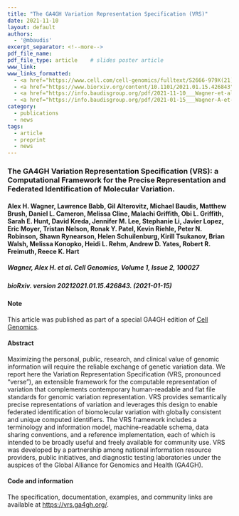 ```yaml
---
title: "The GA4GH Variation Representation Specification (VRS)"
date: 2021-11-10
layout: default
authors:
  - '@mbaudis'
excerpt_separator: <!--more-->
pdf_file_name:
pdf_file_type: article    # slides poster article
www_link:
www_links_formatted:
  - <a href="https://www.cell.com/cell-genomics/fulltext/S2666-979X(21)00034-3" target="_blank">[Cell Genomics]</a>
  - <a href="https://www.biorxiv.org/content/10.1101/2021.01.15.426843" target="_blank">[bioRxiv]</a>
  - <a href="https://info.baudisgroup.org/pdf/2021-11-10___Wagner-et-al.__The-GA4GH-Variation-Representation-Specification__Cell-Genomics.pdf" target="_blank">[Article PDF]</a>
  - <a href="https://info.baudisgroup.org/pdf/2021-01-15___Wagner-A-et-al.__The-GA4GH-Variation-Representation-Specification-VRS__bioRxiv-426843v1.pdf" target="_blank">[Preprint PDF]</a>
category:
  - publications
  - news
tags:
  - article
  - preprint
  - news
---
```


### The GA4GH Variation Representation Specification (VRS): a Computational Framework for the Precise Representation and Federated Identification of Molecular Variation.

#### Alex H. Wagner, Lawrence Babb, Gil Alterovitz, Michael Baudis, Matthew Brush, Daniel L. Cameron, Melissa Cline, Malachi Griffith, Obi L. Griffith, Sarah E. Hunt, David Kreda, Jennifer M. Lee, Stephanie Li, Javier Lopez, Eric Moyer, Tristan Nelson, Ronak Y. Patel, Kevin Riehle, Peter N. Robinson, Shawn Rynearson, Helen Schuilenburg, Kirill Tsukanov, Brian Walsh, Melissa Konopko, Heidi L. Rehm, Andrew D. Yates, Robert R. Freimuth, Reece K. Hart

##### Wagner, Alex H. et al. Cell Genomics, Volume 1, Issue 2, 100027
##### bioRxiv. version 20212021.01.15.426843. (2021-01-15)

#### Note

This article was published as part of a special GA4GH edition of [Cell Genomics](https://www.cell.com/cell-genomics/issue?pii=S2666-979X(21)X0003-1).

<!--more-->

#### Abstract

Maximizing the personal, public, research, and clinical value of genomic information will require the reliable exchange of genetic variation data. We report here the Variation Representation Specification (VRS, pronounced “verse”), an extensible framework for the computable representation of variation that complements contemporary human-readable and flat file standards for genomic variation representation. VRS provides semantically precise representations of variation and leverages this design to enable federated identification of biomolecular variation with globally consistent and unique computed identifiers. The VRS framework includes a terminology and information model, machine-readable schema, data sharing conventions, and a reference implementation, each of which is intended to be broadly useful and freely available for community use. VRS was developed by a partnership among national information resource providers, public initiatives, and diagnostic testing laboratories under the auspices of the Global Alliance for Genomics and Health (GA4GH).

#### Code and information

The specification, documentation, examples, and community links are available at https://vrs.ga4gh.org/.
